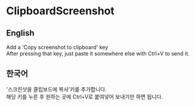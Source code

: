 # ClipboardScreenshot

## English
Add a 'Copy screenshot to clipboard' key<br>
After pressing that key, just paste it somewhere else with Ctrl+V to send it.

## 한국어
'스크린샷을 클립보드에 복사'키를 추가합니다.<br>
해당 키를 누른 후 원하는 곳에 Ctrl+V로 붙여넣어 보내기만 하면 됩니다.